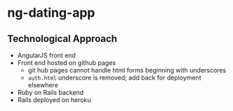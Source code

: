 <!-- NHO: I recommend coming up with a unique name for your project  -->
# ng-dating-app

## Technological Approach

- AngularJS front end
- Front end hosted on github pages
  - git hub pages cannot handle html forms beginning with underscores
  - `auth.html` underscore is removed; add back for deployment elsewhere
- Ruby on Rails backend
- Rails deployed on heroku

<!-- NHO: setup instructions?  -->
